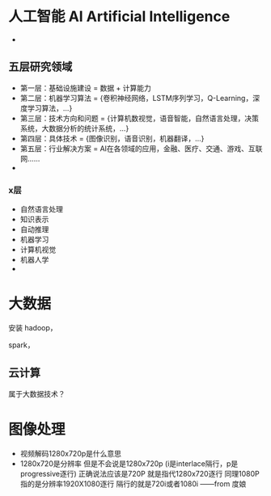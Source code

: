 # 人工智能 AI Artificial Intelligence
- 

## 五层研究领域
- 第一层：基础设施建设 = 数据 + 计算能力
- 第二层：机器学习算法 = {卷积神经网络，LSTM序列学习，Q-Learning，深度学习算法，...}
- 第三层：技术方向和问题 = {计算机数视觉，语音智能，自然语言处理，决策系统，大数据分析的统计系统，...}
- 第四层：具体技术 = {图像识别，语音识别，机器翻译，...}
- 第五层：行业解决方案 = AI在各领域的应用，金融、医疗、交通、游戏、互联网……
-

### x层
- 自然语言处理
- 知识表示
- 自动推理
- 机器学习
- 计算机视觉
- 机器人学
-



# 大数据

安装 hadoop，

spark，




## 云计算
属于大数据技术？




# 图像处理
- 视频解码1280x720p是什么意思
- 1280x720是分辨率
但是不会说是1280x720p
(i是interlace隔行，p是progressive逐行)
  正确说法应该是720P
  就是指代1280x720逐行
  同理1080P指的是分辨率1920X1080逐行
  隔行的就是720i或者1080i
  ——from 度娘
